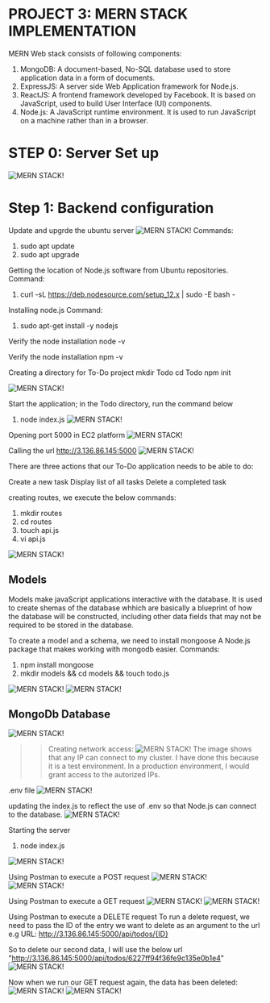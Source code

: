 # PROJECT 3: MERN STACK IMPLEMENTATION

MERN Web stack consists of following components:

1) MongoDB: A document-based, No-SQL database used to store application data in a form of documents.
2) ExpressJS: A server side Web Application framework for Node.js.
3) ReactJS: A frontend framework developed by Facebook. It is based on JavaScript, used to build User Interface (UI) components.
4) Node.js: A JavaScript runtime environment. It is used to run JavaScript on a machine rather than in a browser.

# STEP 0: Server Set up
![MERN STACK!](images/p3ss1.png)

# Step 1: Backend configuration
Update and upgrde the ubuntu server
![MERN STACK!](images/p3ss2.png)
Commands:
1) sudo apt update
2) sudo apt upgrade

Getting the location of Node.js software from Ubuntu repositories.
Command:
1) curl -sL https://deb.nodesource.com/setup_12.x | sudo -E bash -

Installing node.js
Command:
1) sudo apt-get install -y nodejs

Verify the node installation 
node -v

Verify the node installation
npm -v

Creating a directory  for To-Do project
mkdir Todo
cd Todo
npm init

![MERN STACK!](images/p3ss3.png)

Start the application; in the Todo directory, run the command below
1) node index.js
![MERN STACK!](images/p3ss4.png)

Opening port 5000 in EC2 platform
![MERN STACK!](images/p3ss5.png)

Calling the url
http://3.136.86.145:5000
![MERN STACK!](images/p3ss6.png)


There are three actions that our To-Do application needs to be able to do:

Create a new task
Display list of all tasks
Delete a completed task

creating routes, we execute the below commands:
1) mkdir routes
2) cd routes
3) touch api.js
4) vi api.js

![MERN STACK!](images/p3ss7.png)

## Models

Models make javaScript applications interactive with the database. It is used to create shemas of the database whhich are basically a blueprint of how the database will be constructed, including other data fields that may not be required to be stored in the database.

To create a model and a schema, we need to install mongoose
A Node.js package that makes working with mongodb easier.
Commands:

1) npm install mongoose
2) mkdir models && cd models && touch todo.js

![MERN STACK!](images/p3ss8.png)
![MERN STACK!](images/p3ss9.png)

## MongoDb Database
![MERN STACK!](images/p3ss10.png)

>> Creating network access:
![MERN STACK!](images/p3ss11.png)
The image shows that any IP can connect to my cluster. I have done this because it is a test environment. In a production environment, I would grant access to the autorized IPs.

.env file
![MERN STACK!](images/p3ss12.png)

updating the index.js to reflect the use of .env so that Node.js can connect to the database.
![MERN STACK!](images/p3ss13.png)

Starting the server
1) node index.js

![MERN STACK!](images/p3ss14.png)

Using Postman to execute a POST request
![MERN STACK!](images/p3ss15.png)
![MERN STACK!](images/p3ss17.png)

Using Postman to execute a GET request
![MERN STACK!](images/p3ss16.png)
![MERN STACK!](images/p3ss18.png)

Using Postman to execute a DELETE request
To run a delete request, we need to pass the ID of the entry we want to delete as an argument to the url
e.g URL: http://3.136.86.145:5000/api/todos/{ID}

So to delete our second data, I will use the below url
"http://3.136.86.145:5000/api/todos/6227ff94f36fe9c135e0b1e4"
![MERN STACK!](images/p3ss19.png)

Now when we run our GET request again, the data has been deleted:
![MERN STACK!](images/p3ss20.png)
![MERN STACK!](images/p3ss21.png)